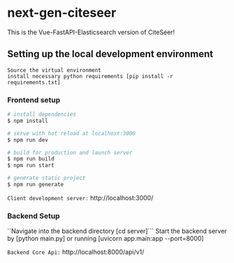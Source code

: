# next-gen-citeseer
This is the Vue-FastAPI-Elasticsearch version of CiteSeer!

## Setting up the local development environment

```
Source the virtual environment
install necessary python requirements [pip install -r requirements.txt]
```
### Frontend setup
```bash
# install dependencies
$ npm install

# serve with hot reload at localhost:3000
$ npm run dev

# build for production and launch server
$ npm run build
$ npm run start

# generate static project
$ npm run generate
```
`Client development server:` http://localhost:3000/

### Backend Setup
``Navigate into the backend directory [cd server]```
Start the backend server by [python main.py]
or running [uvicorn app.main:app --port=8000]

`Backend Core Api:` http://localhost:8000/api/v1/
